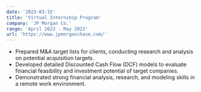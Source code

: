 ```yaml
---
date: '2023-03-15'
title: 'Virtual Internship Program'
company: 'JP Morgan Co.'
range: 'April 2023 - May 2023'
url: 'https://www.jpmorganchase.com/'
---
```


- Prepared M&A target lists for clients, conducting research and analysis on potential acquisition targets.
- Developed detailed Discounted Cash Flow (DCF) models to evaluate financial feasibility and investment
  potential of target companies.
- Demonstrated strong financial analysis, research, and modeling skills in a remote work environment.

